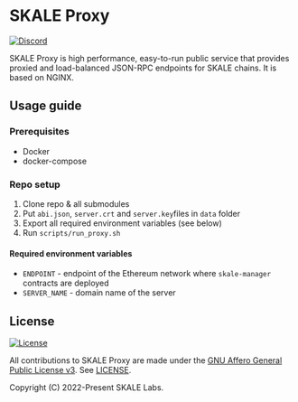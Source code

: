 # SKALE Proxy

[![Discord](https://img.shields.io/discord/534485763354787851.svg)](https://discord.gg/vvUtWJB)

SKALE Proxy is high performance, easy-to-run public service that provides proxied and load-balanced 
JSON-RPC endpoints for SKALE chains. It is based on NGINX.

## Usage guide

### Prerequisites

- Docker
- docker-compose

### Repo setup

1. Clone repo & all submodules  
2. Put `abi.json`, `server.crt` and `server.key`files in `data` folder  
3. Export all required environment variables (see below)
4. Run `scripts/run_proxy.sh`

#### Required environment variables

- `ENDPOINT` - endpoint of the Ethereum network where `skale-manager` contracts are deployed
- `SERVER_NAME` - domain name of the server

## License

[![License](https://img.shields.io/github/license/skalenetwork/skale-proxy.svg)](LICENSE)

All contributions to SKALE Proxy are made under the [GNU Affero General Public License v3](https://www.gnu.org/licenses/agpl-3.0.en.html). See [LICENSE](LICENSE).

Copyright (C) 2022-Present SKALE Labs.

